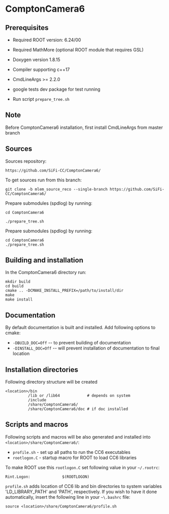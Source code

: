# ComptonCamera6

Prerequisites
------------------------------------------------
* Required ROOT version: 6.24/00
* Required MathMore (optional ROOT module that requires GSL)
* Doxygen version 1.8.15
* Compiler supporting c++17

* CmdLineArgs >= 2.2.0
* google tests dev package for test running

* Run script `prepare_tree.sh`

Note
-------
Before ComptonCamera6 installation, first install CmdLineArgs from master branch 

Sources
-------

Sources repository:
```
https://github.com/SiFi-CC/ComptonCamera6/
```

To get sources run from this branch:
```
git clone -b mlem_source_reco --single-branch https://github.com/SiFi-CC/ComptonCamera6/
```

Prepare submodules (spdlog) by running:
```
cd ComptonCamera6

./prepare_tree.sh
```

Prepare submodules (spdlog) by running:
```
cd ComptonCamera6
./prepare_tree.sh
```

Building and installation
-------------------------

In the ComptonCamera6 directory run:
```
mkdir build
cd build
cmake .. -DCMAKE_INSTALL_PREFIX=/path/to/install/dir
make
make install
```

Documentation
-------------
By default documentation is built and installed.
Add following options to cmake:

* `-DBUILD_DOC=Off`  -- to prevent building of documentation
* `-DINSTALL_DOC=Off` -- will prevent installation of documentation to final location


Installation directories
------------------------

Following directory structure will be created
```
<location>/bin
          /lib or /lib64            # depends on system
          /include
          /share/ComptonCamera6/
          /share/ComptonCamera6/doc # if doc installed
```

Scripts and macros
------------------

Following scripts and macros will be also generated and installed into `<location>/share/ComptonCamera6/`:

* `profile.sh` - set up all paths to run the CC6 executables
* `rootlogon.C` - startup macro for ROOT to load CC6 libraries

To make ROOT use this `rootlogon.C` set following value in your `~/.rootrc`:

```
Rint.Logon:              $(ROOTLOGON)
```
`profile.sh` adds location of CC6 lib and bin directories to system variables 'LD_LIBRARY_PATH' and 'PATH', respectively. If you wish to have it done automatically, insert the following line in your `~\.bashrc` file:
```
source <location>/share/ComptonCamera6/profile.sh
```
